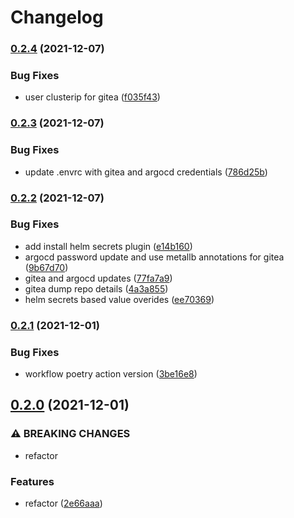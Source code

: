 # Changelog

### [0.2.4](https://www.github.com/kameshsampath/ansible-collection-kubernetes-spices/compare/v0.2.3...v0.2.4) (2021-12-07)


### Bug Fixes

* user clusterip for gitea ([f035f43](https://www.github.com/kameshsampath/ansible-collection-kubernetes-spices/commit/f035f438e6fc230b3971669a4babc3a186fe3eb1))

### [0.2.3](https://www.github.com/kameshsampath/ansible-collection-kubernetes-spices/compare/v0.2.2...v0.2.3) (2021-12-07)


### Bug Fixes

* update .envrc with gitea and argocd credentials ([786d25b](https://www.github.com/kameshsampath/ansible-collection-kubernetes-spices/commit/786d25b5b7bd50afe7f0042f6f97f7934c6a6f9e))

### [0.2.2](https://www.github.com/kameshsampath/ansible-collection-kubernetes-spices/compare/v0.2.1...v0.2.2) (2021-12-07)


### Bug Fixes

* add install helm secrets plugin ([e14b160](https://www.github.com/kameshsampath/ansible-collection-kubernetes-spices/commit/e14b160d3b381562afe23e8e04035fca1a4bb595))
* argocd password update and use metallb annotations for gitea ([9b67d70](https://www.github.com/kameshsampath/ansible-collection-kubernetes-spices/commit/9b67d7020681f55adb6ad9d71d463c322c500afd))
* gitea and argocd updates ([77fa7a9](https://www.github.com/kameshsampath/ansible-collection-kubernetes-spices/commit/77fa7a9304e150828b94ae104dad0e0479b95761))
* gitea dump repo details ([4a3a855](https://www.github.com/kameshsampath/ansible-collection-kubernetes-spices/commit/4a3a855a4aaf8b3877a6e932847d30e7fdf5dc69))
* helm secrets based value overides ([ee70369](https://www.github.com/kameshsampath/ansible-collection-kubernetes-spices/commit/ee703692ce776aaea5a74f0c1f19a59aecfce386))

### [0.2.1](https://www.github.com/kameshsampath/ansible-collection-kubernetes-spices/compare/v0.2.0...v0.2.1) (2021-12-01)


### Bug Fixes

* workflow poetry action version ([3be16e8](https://www.github.com/kameshsampath/ansible-collection-kubernetes-spices/commit/3be16e8971508ce4559c18207e0e9e185569cb88))

## [0.2.0](https://www.github.com/kameshsampath/ansible-collection-kubernetes-spices/compare/v0.1.2...v0.2.0) (2021-12-01)


### ⚠ BREAKING CHANGES

* refactor

### Features

* refactor ([2e66aaa](https://www.github.com/kameshsampath/ansible-collection-kubernetes-spices/commit/2e66aaa670e4bdcd807d58585d9ac3980e1362a6))
